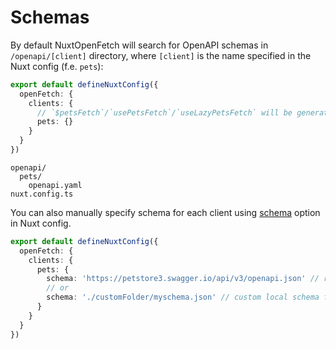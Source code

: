 # Schemas

By default NuxtOpenFetch will search for OpenAPI schemas in `/openapi/[client]` directory, where `[client]` is the name specified in the Nuxt config (f.e. `pets`):

```ts [nuxt.config.ts]
export default defineNuxtConfig({
  openFetch: {
    clients: {
      // `$petsFetch`/`usePetsFetch`/`useLazyPetsFetch` will be generated, but without default options
      pets: {} 
    }
  }
})
```

```
openapi/
  pets/
    openapi.yaml
nuxt.config.ts
```

You can also manually specify schema for each client using [schema](/setup/configuration) option in Nuxt config.

```ts [nuxt.config.ts]
export default defineNuxtConfig({
  openFetch: {
    clients: {
      pets: {
        schema: 'https://petstore3.swagger.io/api/v3/openapi.json' // remote schema
        // or
        schema: './customFolder/myschema.json' // custom local schema file
      }
    }
  }
})
```
